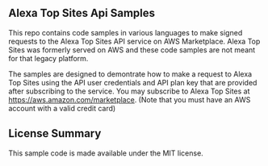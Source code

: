 ## Alexa Top Sites Api Samples

This repo contains code samples in various languages to make signed requests to the Alexa Top Sites API service on AWS Marketplace. Alexa Top Sites was formerly served on AWS and these code samples are not meant for that legacy platform.

The samples are designed to demontrate how to make a request to Alexa Top Sites using the API user credentials and API plan key that are provided after subscribing to the service. You may subscribe to Alexa Top Sites at https://aws.amazon.com/marketplace. (Note that you must have an AWS account with a valid credit card)

## License Summary

This sample code is made available under the MIT license. 
